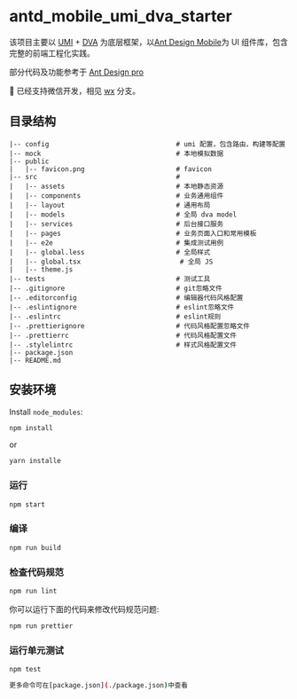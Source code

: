 # antd_mobile_umi_dva_starter

该项目主要以 [UMI](https://umijs.org/zh/) + [DVA](https://dvajs.com/) 为底层框架，以[Ant Design Mobile](https://mobile.ant.design/)为 UI 组件库，包含完整的前端工程化实践。

部分代码及功能参考于 [Ant Design pro](https://pro.ant.design/)

:clap: 已经支持微信开发，相见 [wx](https://github.com/hqwlkj/umi-dva-antd-mobile/tree/wx) 分支。

## 目录结构

    |-- config                                # umi 配置，包含路由，构建等配置
    |-- mock                                  # 本地模拟数据
    |-- public
    |   |-- favicon.png                       # favicon
    |-- src                                   #
    |   |-- assets                            # 本地静态资源
    |   |-- components                        # 业务通用组件
    |   |-- layout                            # 通用布局
    |   |-- models                            # 全局 dva model
    |   |-- services                          # 后台接口服务
    |   |-- pages                             # 业务页面入口和常用模板
    |   |-- e2e                               # 集成测试用例
    |   |-- global.less                       # 全局样式
    |   |-- global.tsx                         # 全局 JS
    |   |-- theme.js
    |-- tests                                 # 测试工具
    |-- .gitignore                            # git忽略文件
    |-- .editorconfig                         # 编辑器代码风格配置
    |-- .eslintignore                         # eslint忽略文件
    |-- .eslintrc                             # eslint规则
    |-- .prettierignore                       # 代码风格配置忽略文件
    |-- .prettierrc                           # 代码风格配置文件
    |-- .stylelintrc                          # 样式风格配置文件
    |-- package.json
    |-- README.md

## 安装环境

Install `node_modules`:

```bash
npm install
```

or

```bash
yarn installe
```

### 运行

```bash
npm start
```

### 编译

```bash
npm run build
```

### 检查代码规范

```bash
npm run lint
```

你可以运行下面的代码来修改代码规范问题:

```bash
npm run prettier
```

### 运行单元测试

```bash
npm test

更多命令可在[package.json](./package.json)中查看

